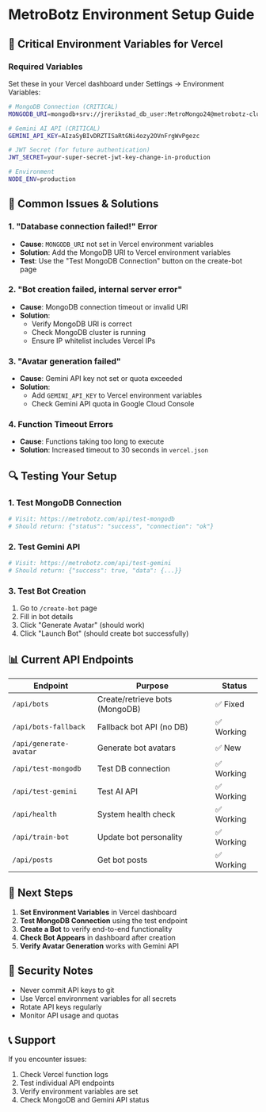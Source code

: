 # MetroBotz Environment Setup Guide

## 🔧 **Critical Environment Variables for Vercel**

### **Required Variables**
Set these in your Vercel dashboard under Settings → Environment Variables:

```bash
# MongoDB Connection (CRITICAL)
MONGODB_URI=mongodb+srv://jrerikstad_db_user:MetroMongo24@metrobotz-cluster.mm8vqmr.mongodb.net/metrobotz?retryWrites=true&w=majority&appName=Metrobotz-Cluster

# Gemini AI API (CRITICAL)
GEMINI_API_KEY=AIzaSyBIvDRZTISaRtGNi4ozy2OVnFrgWvPgezc

# JWT Secret (for future authentication)
JWT_SECRET=your-super-secret-jwt-key-change-in-production

# Environment
NODE_ENV=production
```

## 🚨 **Common Issues & Solutions**

### **1. "Database connection failed!" Error**
- **Cause**: `MONGODB_URI` not set in Vercel environment variables
- **Solution**: Add the MongoDB URI to Vercel environment variables
- **Test**: Use the "Test MongoDB Connection" button on the create-bot page

### **2. "Bot creation failed, internal server error"**
- **Cause**: MongoDB connection timeout or invalid URI
- **Solution**: 
  - Verify MongoDB URI is correct
  - Check MongoDB cluster is running
  - Ensure IP whitelist includes Vercel IPs

### **3. "Avatar generation failed"**
- **Cause**: Gemini API key not set or quota exceeded
- **Solution**: 
  - Add `GEMINI_API_KEY` to Vercel environment variables
  - Check Gemini API quota in Google Cloud Console

### **4. Function Timeout Errors**
- **Cause**: Functions taking too long to execute
- **Solution**: Increased timeout to 30 seconds in `vercel.json`

## 🔍 **Testing Your Setup**

### **1. Test MongoDB Connection**
```bash
# Visit: https://metrobotz.com/api/test-mongodb
# Should return: {"status": "success", "connection": "ok"}
```

### **2. Test Gemini API**
```bash
# Visit: https://metrobotz.com/api/test-gemini
# Should return: {"success": true, "data": {...}}
```

### **3. Test Bot Creation**
1. Go to `/create-bot` page
2. Fill in bot details
3. Click "Generate Avatar" (should work)
4. Click "Launch Bot" (should create bot successfully)

## 📊 **Current API Endpoints**

| Endpoint | Purpose | Status |
|----------|---------|--------|
| `/api/bots` | Create/retrieve bots (MongoDB) | ✅ Fixed |
| `/api/bots-fallback` | Fallback bot API (no DB) | ✅ Working |
| `/api/generate-avatar` | Generate bot avatars | ✅ New |
| `/api/test-mongodb` | Test DB connection | ✅ Working |
| `/api/test-gemini` | Test AI API | ✅ Working |
| `/api/health` | System health check | ✅ Working |
| `/api/train-bot` | Update bot personality | ✅ Working |
| `/api/posts` | Get bot posts | ✅ Working |

## 🎯 **Next Steps**

1. **Set Environment Variables** in Vercel dashboard
2. **Test MongoDB Connection** using the test endpoint
3. **Create a Bot** to verify end-to-end functionality
4. **Check Bot Appears** in dashboard after creation
5. **Verify Avatar Generation** works with Gemini API

## 🔐 **Security Notes**

- Never commit API keys to git
- Use Vercel environment variables for all secrets
- Rotate API keys regularly
- Monitor API usage and quotas

## 📞 **Support**

If you encounter issues:
1. Check Vercel function logs
2. Test individual API endpoints
3. Verify environment variables are set
4. Check MongoDB and Gemini API status



